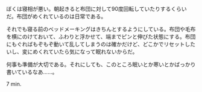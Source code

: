 ぼくは寝相が悪い。朝起きると布団に対して90度回転していたりするくらいだ。布団がめくれているのは日常である。

それでも寝る前のベッドメーキングはきちんとするようにしている。布団や毛布を横にのけておいて、ふわりと浮かせて、端までピンと伸びた状態にする。布団にもぐればもぞもぞ動いて乱してしまうのは確かだけど、どこかでリセットしたいし、変にめくれていたら気になって眠れないからだ。

何事も準備が大切である。それにしても、このところ眠いとか寒いとかばっかり書いているなあ……。

7 min.
